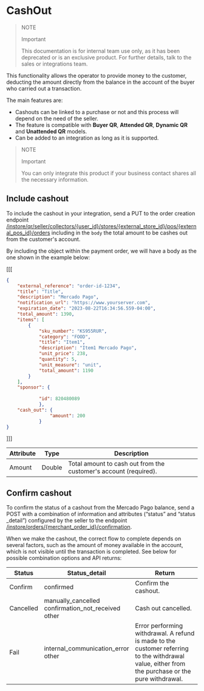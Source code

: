 # CashOut

> NOTE
>
> Important
>
> This documentation is for internal team use only,  as it has been deprecated or is an exclusive product. For further details, talk to the sales or integrations team.

This functionality allows the operator to provide money to the customer, deducting the amount directly from the balance in the account of the buyer who carried out a transaction.

The main features are:
* Cashouts can be linked to a purchase or not and this process will depend on the need of the seller.
* The feature is compatible with **Buyer QR**, **Attended QR**, **Dynamic QR** and **Unattended QR** models.
* Can be added to an integration as long as it is supported.

> NOTE
>
> Important
>
> You can only integrate this product if your business contact shares all the necessary information.

## Include cashout

To include the cashout in your integration, send a PUT to the order creation endpoint [/instore/qr/seller/collectors/{user_id}/stores/{external_store_id}/pos/{external_pos_id}/orders](https://www.mercadopago[FAKER][URL][DOMAIN]/developers/en/reference/instore_orders_v2/_instore_qr_seller_collectors_user_id_stores_external_store_id_pos_external_pos_id_orders/put) including in the `body` the total amount to be cashes out from the customer's account.

By including the object within the payment order, we will have a body as the one shown in the example below:

[[[
```json
​​{
    "external_reference": "order-id-1234",
    "title": "Title",
    "description": "Mercado Pago",
    "notification_url": "https://www.yourserver.com",
    "expiration_date": "2023-08-22T16:34:56.559-04:00",
    "total_amount": 1390,
    "items": [
        {
            "sku_number": "KS955RUR",
            "category": "FOOD",
            "title": "Item1",
            "description": "Item1 Mercado Pago",
            "unit_price": 238,
            "quantity": 5,
            "unit_measure": "unit",
            "total_amount": 1190
        }
    ],
    "sponsor": {
    
            "id": 820480089
            },
    "cash_out": {
                "amount": 200
            }
}
```
]]]

| Attribute | Type | Description |
|---|---|--- |
| Amount | Double | Total amount to cash out from the customer's account (required).|

## Confirm cashout

To confirm the status of a cashout from the Mercado Pago balance, send a POST with a combination of information and attributes (“status” and “status _detail”) configured by the seller to the endpoint [/instore/orders/{merchant_order_id}/confirmation](https://www.mercadopago[FAKER][URL][DOMAIN]/developers/en/reference/cashout-qr/_instore_orders_merchant_order_id_confirmation/post).
 
When we make the cashout, the correct flow to complete depends on several factors, such as the amount of money available in the account, which is not visible until the transaction is completed. See below for possible combination options and API returns:
 
| Status | Status_detail | Return |
| --- | --- |--- |
| Confirm | confirmed | Confirm the cashout.|
| Cancelled | manually_cancelled <br/> confirmation_not_received <br/> other | Cash out cancelled. |
| Fail | internal_communication_error <br/> other | Error performing withdrawal. A refund is made to the customer referring to the withdrawal value, either from the purchase or the pure withdrawal.|